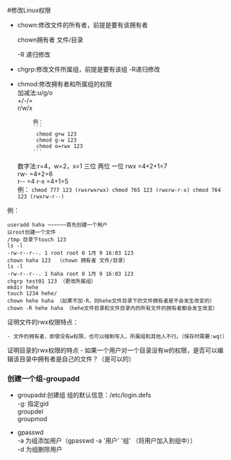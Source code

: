 #修改Linux权限

- chown:修改文件的所有者，前提是要有该拥有者
	
	chown拥有者 文件/目录
	
	-R 递归修改
	
- chgrp:修改文件所属组，前提是要有该组
	-R递归修改
	
- chmod:修改拥有者和所属组的权限  
	加减法:u/g/o  
		   +/-/=   
		   r/w/x
		   
		   例：
		   ```
			chmod g+w 123
			chmod g-w 123
			chmod o=rwx 123  
		   ```
	
	数字法:r=4，w=2，x=1 三位 两位 一位 
	rwx =4+2+1=7  
	rw- =4+2=6  
	r-- =4
	r-x =4+1=5  
		例： 
		```
			chmod 777 123 (rwxrwxrwx)
			chmod 765 123 (rwxrw-r-x)
			chmod 764 123 (rwxrw-r--)
		``` 
	
例：  
```
useradd haha ~~~~~~首先创建一个用户  
以root创建一个文件  
/tmp 目录下touch 123  
ls -l  
-rw-r--r--. 1 root root 0 1月 9 16:03 123  
chown haha 123  （chown 拥有者 文件/目录）  
ls -l   
-rw-r--r--. 1 haha root 0 1月 9 16:03 123  
chgrp test01 123 （更改所属组）
mkdir hehe
touch 1234 hehe/
chown hehe haha （如果不加-R，则hehe文件目录下的文件拥有者是不会发生改变的）
chown -R hehe haha （hehe文件目录和文件目录内的所有文件的拥有者都会发生改变）
```

证明文件的rwx权限特点：  
	
	- 文件的拥有者，即使没有w权限，也可以强制写入，所属组和其他人不行。（保存时需要:wq!）
	
证明目录的rwx权限的特点
	- 如果一个用户对一个目录没有w的权限，是否可以编辑该目录中拥有者是自己的文件？（是可以的）
	

### 创建一个组-groupadd

- groupadd:创建组
	组的默认信息：/etc/login.defs  
	-g: 指定gid  
	groupdel  
	groupmod  
	
- gpasswd  
	-a 为组添加用户（gpasswd -a '用户' '组' （将用户加入到组中））  
	-d 为组删除用户
